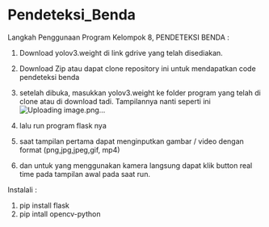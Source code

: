 # Pendeteksi_Benda

Langkah Penggunaan Program Kelompok 8, PENDETEKSI BENDA :
  1. Download yolov3.weight di link gdrive yang telah disediakan.
  2. Download Zip atau dapat clone repository ini untuk mendapatkan code pendeteksi benda
  3. setelah dibuka, masukkan yolov3.weight ke folder program yang telah di clone atau di download tadi.
       Tampilannya nanti seperti ini
![Uploading image.png…]()

  4. lalu run program flask nya
  5. saat tampilan pertama dapat menginputkan gambar / video dengan format (png,jpg,jpeg,gif, mp4)
  6. dan untuk yang menggunakan kamera langsung dapat klik button real time pada tampilan awal pada saat run.


Instalali :
 1. pip install flask
 2. pip intall opencv-python
